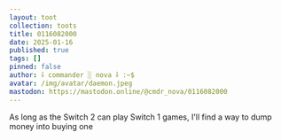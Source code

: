 ```yaml
---
layout: toot
collection: toots
title: 0116082000
date: 2025-01-16
published: true
tags: []
pinned: false
author: ⸸ commander ░ nova ⸸ :~$
avatar: /img/avatar/daemon.jpeg
mastodon: https://mastodon.online/@cmdr_nova/0116082000
---
```


As long as the Switch 2 can play Switch 1 games, I'll find a way to dump money into buying one
